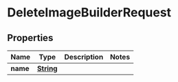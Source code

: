 

# DeleteImageBuilderRequest


## Properties

| Name | Type | Description | Notes |
|------------ | ------------- | ------------- | -------------|
|**name** | [**String**](String.md) |  |  |




